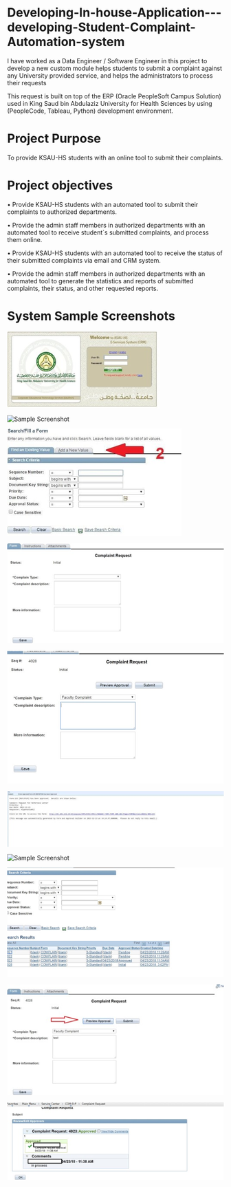 # Developing-In-house-Application---developing-Student-Complaint-Automation-system
I have worked as a Data Engineer / Software Engineer in this project to develop a new custom module helps students to submit a complaint against any University provided service, and helps the administrators to process their requests

This request is built on top of the ERP (Oracle PeopleSoft Campus Solution) used in King Saud bin Abdulaziz University for Health Sciences by using (PeopleCode, Tableau, Python) development environment.
# Project Purpose
To provide KSAU-HS students with an online tool to submit their complaints.
# Project objectives
•	Provide KSAU-HS students with an automated tool to submit their complaints to authorized departments.

•	Provide the admin staff members in authorized departments with an automated tool to receive student`s submitted complaints, and process them online.

•	Provide KSAU-HS students with an automated tool to receive the status of their submitted complaints via email and CRM system.

•	Provide the admin staff members in authorized departments with an automated tool to generate the statistics and reports of submitted complaints, their status, and other requested reports.

# System Sample Screenshots
![Sample Screenshot](https://github.com/mutawakel-oss/Developing-In-house-Application---developing-Student-Complaint-Automation-system/blob/main/Screenshots/1.jpg)

![Sample Screenshot](https://github.com/mutawakel-oss/Developing-In-house-Application---developing-Student-Complaint-Automation-system/blob/main/Screenshots/2.jpg)

![Sample Screenshot](https://github.com/mutawakel-oss/Developing-In-house-Application---developing-Student-Complaint-Automation-system/blob/main/Screenshots/3.jpg)

![Sample Screenshot](https://github.com/mutawakel-oss/Developing-In-house-Application---developing-Student-Complaint-Automation-system/blob/main/Screenshots/4.jpg)

![Sample Screenshot](https://github.com/mutawakel-oss/Developing-In-house-Application---developing-Student-Complaint-Automation-system/blob/main/Screenshots/5.jpg)

![Sample Screenshot](https://github.com/mutawakel-oss/Developing-In-house-Application---developing-Student-Complaint-Automation-system/blob/main/Screenshots/6.jpg)

![Sample Screenshot](https://github.com/mutawakel-oss/Developing-In-house-Application---developing-Student-Complaint-Automation-system/blob/main/Screenshots/7.jpg)

![Sample Screenshot](https://github.com/mutawakel-oss/Developing-In-house-Application---developing-Student-Complaint-Automation-system/blob/main/Screenshots/8.jpg)

![Sample Screenshot](https://github.com/mutawakel-oss/Developing-In-house-Application---developing-Student-Complaint-Automation-system/blob/main/Screenshots/9.jpg)

![Sample Screenshot](https://github.com/mutawakel-oss/Developing-In-house-Application---developing-Student-Complaint-Automation-system/blob/main/Screenshots/10.jpg)
